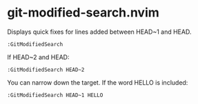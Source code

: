 # git-modified-search.nvim

Displays quick fixes for lines added between HEAD~1 and HEAD.
```
:GitModifiedSearch
```

If HEAD~2 and HEAD:
```
:GitModifiedSearch HEAD~2
```

You can narrow down the target.
If the word HELLO is included:

```
:GitModifiedSearch HEAD~1 HELLO
```

